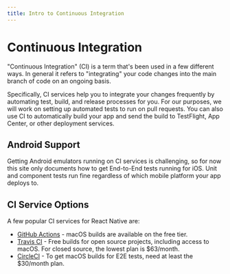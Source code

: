 ```yaml
---
title: Intro to Continuous Integration
---
```


# Continuous Integration

"Continuous Integration" (CI) is a term that's been used in a few different ways. In general it refers to "integrating" your code changes into the main branch of code on an ongoing basis.

Specifically, CI services help you to integrate your changes frequently by automating test, build, and release processes for you. For our purposes, we will work on setting up automated tests to run on pull requests. You can also use CI to automatically build your app and send the build to TestFlight, App Center, or other deployment services.

## Android Support

Getting Android emulators running on CI services is challenging, so for now this site only documents how to get End-to-End tests running for iOS. Unit and component tests run fine regardless of which mobile platform your app deploys to.

## CI Service Options

A few popular CI services for React Native are:

- [GitHub Actions](/ci/github-actions) - macOS builds are available on the free tier.
- [Travis CI](/ci/travis-ci) - Free builds for open source projects, including access to macOS. For closed source, the lowest plan is $63/month.
- [CircleCI](/ci/circleci) - To get macOS builds for E2E tests, need at least the $30/month plan.

